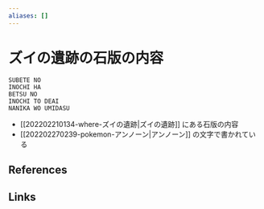 ```yaml
---
aliases: []
---
```

# ズイの遺跡の石版の内容

```
SUBETE NO
INOCHI HA
BETSU NO
INOCHI TO DEAI
NANIKA WO UMIDASU
```

- [[202202210134-where-ズイの遺跡|ズイの遺跡]] にある石版の内容
- [[202202270239-pokemon-アンノーン|アンノーン]] の文字で書かれている

## References



## Links


